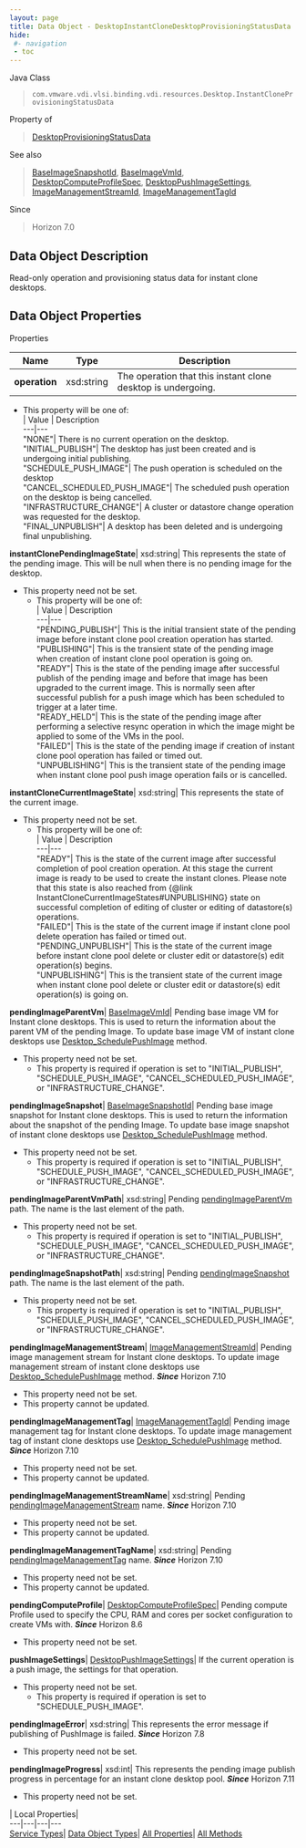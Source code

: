 ```yaml
---
layout: page
title: Data Object - DesktopInstantCloneDesktopProvisioningStatusData
hide:
 #- navigation
 - toc
---
```






Java Class  
> `com.vmware.vdi.vlsi.binding.vdi.resources.Desktop.InstantCloneProvisioningStatusData`

Property of  
> [DesktopProvisioningStatusData](vdi.resources.Desktop.ProvisioningStatusData.md#field_detail)

See also  
> [BaseImageSnapshotId](vdi.entity.BaseImageSnapshotId.md), [BaseImageVmId](vdi.entity.BaseImageVmId.md), [DesktopComputeProfileSpec](vdi.resources.Desktop.ComputeProfileSpec.md), [DesktopPushImageSettings](vdi.resources.Desktop.PushImageSettings.md), [ImageManagementStreamId](vdi.entity.ImageManagementStreamId.md), [ImageManagementTagId](vdi.entity.ImageManagementTagId.md)

Since  
> Horizon 7.0


## Data Object Description 

Read-only operation and provisioning status data for instant clone desktops. 

## Data Object Properties

Properties

Name |  Type |  Description   
---|---|---  
**operation**|  xsd:string|  The operation that this instant clone desktop is undergoing.   


  * This property will be one of:  
|  Value |  Description   
---|---  
"NONE"| There is no current operation on the desktop.  
"INITIAL_PUBLISH"| The desktop has just been created and is undergoing initial publishing.  
"SCHEDULE_PUSH_IMAGE"| The push operation is scheduled on the desktop  
"CANCEL_SCHEDULED_PUSH_IMAGE"| The scheduled push operation on the desktop is being cancelled.  
"INFRASTRUCTURE_CHANGE"| A cluster or datastore change operation was requested for the desktop.  
"FINAL_UNPUBLISH"| A desktop has been deleted and is undergoing final unpublishing.  

  
**instantClonePendingImageState**|  xsd:string|  This represents the state of the pending image. This will be null when there is no pending image for the desktop.   


* This property need not be set.
  * This property will be one of:  
|  Value |  Description   
---|---  
"PENDING_PUBLISH"| This is the initial transient state of the pending image before instant clone pool creation operation has started.  
"PUBLISHING"| This is the transient state of the pending image when creation of instant clone pool operation is going on.  
"READY"| This is the state of the pending image after successful publish of the pending image and before that image has been upgraded to the current image. This is normally seen after successful publish for a push image which has been scheduled to trigger at a later time.  
"READY_HELD"| This is the state of the pending image after performing a selective resync operation in which the image might be applied to some of the VMs in the pool.  
"FAILED"| This is the state of the pending image if creation of instant clone pool operation has failed or timed out.  
"UNPUBLISHING"| This is the transient state of the pending image when instant clone pool push image operation fails or is cancelled.  

  
**instantCloneCurrentImageState**|  xsd:string|  This represents the state of the current image.   


* This property need not be set.
  * This property will be one of:  
|  Value |  Description   
---|---  
"READY"| This is the state of the current image after successful completion of pool creation operation. At this stage the current image is ready to be used to create the instant clones. Please note that this state is also reached from {@link InstantCloneCurrentImageStates#UNPUBLISHING} state on successful completion of editing of cluster or editing of datastore(s) operations.  
"FAILED"| This is the state of the current image if instant clone pool delete operation has failed or timed out.  
"PENDING_UNPUBLISH"| This is the state of the current image before instant clone pool delete or cluster edit or datastore(s) edit operation(s) begins.  
"UNPUBLISHING"| This is the transient state of the current image when instant clone pool delete or cluster edit or datastore(s) edit operation(s) is going on.  

  
**pendingImageParentVm**| [BaseImageVmId](vdi.entity.BaseImageVmId.md)|  Pending base image VM for Instant clone desktops. This is used to return the information about the parent VM of the pending Image. To update base image VM of instant clone desktops use [Desktop_SchedulePushImage](vdi.resources.Desktop.md#schedulePushImage) method.   


* This property need not be set.
  * This property is required if operation is set to "INITIAL_PUBLISH", "SCHEDULE_PUSH_IMAGE", "CANCEL_SCHEDULED_PUSH_IMAGE", or "INFRASTRUCTURE_CHANGE".

  
**pendingImageSnapshot**| [BaseImageSnapshotId](vdi.entity.BaseImageSnapshotId.md)|  Pending base image snapshot for Instant clone desktops. This is used to return the information about the snapshot of the pending Image. To update base image snapshot of instant clone desktops use [Desktop_SchedulePushImage](vdi.resources.Desktop.md#schedulePushImage) method.   


* This property need not be set.
  * This property is required if operation is set to "INITIAL_PUBLISH", "SCHEDULE_PUSH_IMAGE", "CANCEL_SCHEDULED_PUSH_IMAGE", or "INFRASTRUCTURE_CHANGE".

  
**pendingImageParentVmPath**|  xsd:string|  Pending [pendingImageParentVm](vdi.resources.Desktop.InstantCloneProvisioningStatusData.md#pendingImageParentVm) path. The name is the last element of the path.   


* This property need not be set.
  * This property is required if operation is set to "INITIAL_PUBLISH", "SCHEDULE_PUSH_IMAGE", "CANCEL_SCHEDULED_PUSH_IMAGE", or "INFRASTRUCTURE_CHANGE".

  
**pendingImageSnapshotPath**|  xsd:string|  Pending [pendingImageSnapshot](vdi.resources.Desktop.InstantCloneProvisioningStatusData.md#pendingImageSnapshot) path. The name is the last element of the path.   


* This property need not be set.
  * This property is required if operation is set to "INITIAL_PUBLISH", "SCHEDULE_PUSH_IMAGE", "CANCEL_SCHEDULED_PUSH_IMAGE", or "INFRASTRUCTURE_CHANGE".

  
**pendingImageManagementStream**| [ImageManagementStreamId](vdi.entity.ImageManagementStreamId.md)|  Pending image management stream for Instant clone desktops. To update image management stream of instant clone desktops use [Desktop_SchedulePushImage](vdi.resources.Desktop.md#schedulePushImage) method.  **_Since_** Horizon 7.10  


* This property need not be set.
* This property cannot be updated.

  
**pendingImageManagementTag**| [ImageManagementTagId](vdi.entity.ImageManagementTagId.md)|  Pending image management tag for Instant clone desktops. To update image management tag of instant clone desktops use [Desktop_SchedulePushImage](vdi.resources.Desktop.md#schedulePushImage) method.  **_Since_** Horizon 7.10  


* This property need not be set.
* This property cannot be updated.

  
**pendingImageManagementStreamName**|  xsd:string|  Pending [pendingImageManagementStream](vdi.resources.Desktop.InstantCloneProvisioningStatusData.md#pendingImageManagementStream) name.  **_Since_** Horizon 7.10  


* This property need not be set.
* This property cannot be updated.

  
**pendingImageManagementTagName**|  xsd:string|  Pending [pendingImageManagementTag](vdi.resources.Desktop.InstantCloneProvisioningStatusData.md#pendingImageManagementTag) name.  **_Since_** Horizon 7.10  


* This property need not be set.
* This property cannot be updated.

  
**pendingComputeProfile**| [DesktopComputeProfileSpec](vdi.resources.Desktop.ComputeProfileSpec.md)|  Pending compute Profile used to specify the CPU, RAM and cores per socket configuration to create VMs with.  **_Since_** Horizon 8.6  


* This property need not be set.

  
**pushImageSettings**| [DesktopPushImageSettings](vdi.resources.Desktop.PushImageSettings.md)|  If the current operation is a push image, the settings for that operation.   


* This property need not be set.
  * This property is required if operation is set to "SCHEDULE_PUSH_IMAGE".

  
**pendingImageError**|  xsd:string|  This represents the error message if publishing of PushImage is failed.  **_Since_** Horizon 7.8  


* This property need not be set.

  
**pendingImageProgress**|  xsd:int|  This represents the pending image publish progress in percentage for an instant clone desktop pool.  **_Since_** Horizon 7.11  


* This property need not be set.

  
  
  
 | Local Properties|   
---|---|---|---  
[Service Types](index-mo_types.md)| [Data Object Types](index-do_types.md)| [All Properties](index-properties.md)| [All Methods](index-methods.md)  
  
  
